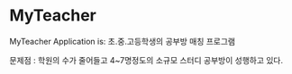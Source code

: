 # MyTeacher
MyTeacher Application is: 초.중.고등학생의 공부방 매칭 프로그램 

문제점 : 학원의 수가 줄어들고 4~7명정도의 소규모 스터디 공부방이 성행하고 있다.

